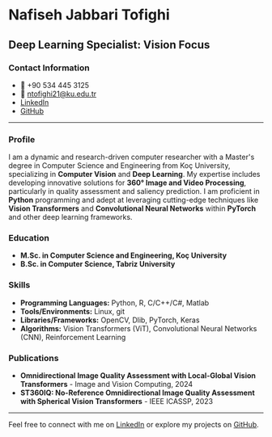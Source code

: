 # Nafiseh Jabbari Tofighi

## Deep Learning Specialist: Vision Focus

### Contact Information
- 📱 +90 534 445 3125
- 📧 [ntofighi21@ku.edu.tr](mailto:ntofighi21@ku.edu.tr)
- [LinkedIn](http://www.linkedin.com/in/n-tofighi)
- [GitHub](https://github.com/Nafiseh-Tofighi)

---

### Profile
I am a dynamic and research-driven computer researcher with a Master's degree in Computer Science and Engineering from Koç University, specializing in **Computer Vision** and **Deep Learning**. My expertise includes developing innovative solutions for **360° Image and Video Processing**, particularly in quality assessment and saliency prediction. I am proficient in **Python** programming and adept at leveraging cutting-edge techniques like **Vision Transformers** and **Convolutional Neural Networks** within **PyTorch** and other deep learning frameworks.

### Education
- **M.Sc. in Computer Science and Engineering, Koç University**
- **B.Sc. in Computer Science, Tabriz University**

### Skills
- **Programming Languages:** Python, R, C/C++/C#, Matlab
- **Tools/Environments:** Linux, git
- **Libraries/Frameworks:** OpenCV, Dlib, PyTorch, Keras
- **Algorithms:** Vision Transformers (ViT), Convolutional Neural Networks (CNN), Reinforcement Learning

### Publications
- **Omnidirectional Image Quality Assessment with Local-Global Vision Transformers** - Image and Vision Computing, 2024
- **ST360IQ: No-Reference Omnidirectional Image Quality Assessment with Spherical Vision Transformers** - IEEE ICASSP, 2023

---

Feel free to connect with me on [LinkedIn](http://www.linkedin.com/in/n-tofighi) or explore my projects on [GitHub](https://github.com/Nafiseh-Tofighi).
